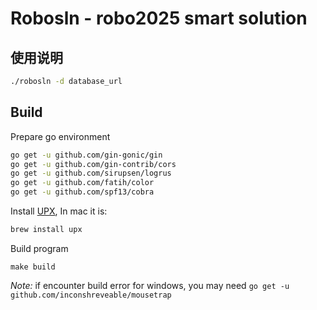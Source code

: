 # Robosln - robo2025 smart solution

## 使用说明

```bash
./robosln -d database_url
```

## Build

Prepare go environment

```bash
go get -u github.com/gin-gonic/gin
go get -u github.com/gin-contrib/cors
go get -u github.com/sirupsen/logrus
go get -u github.com/fatih/color
go get -u github.com/spf13/cobra
```

Install [UPX](https://upx.github.io/), In mac it is:

```bash
brew install upx
```

Build program

```
make build
```

*Note:* if encounter build error for windows, you may need `go get -u github.com/inconshreveable/mousetrap`
